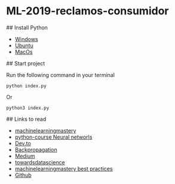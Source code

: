 # ML-2019-reclamos-consumidor

## Install Python

- [Windows](https://www.ics.uci.edu/~pattis/common/handouts/pythoneclipsejava/python.html)
- [Ubuntu](http://ubuntuhandbook.org/index.php/2017/07/install-python-3-6-1-in-ubuntu-16-04-lts/)
- [MacOs](https://programwithus.com/learn-to-code/install-python3-mac/)

## Start project

Run the following command in your terminal

```
python index.py
```

Or

```
python3 index.py
```

## Links to read

- [machinelearningmastery](https://machinelearningmastery.com/implement-backpropagation-algorithm-scratch-python/)
- [python-course Neural networls](https://www.python-course.eu/neural_networks_backpropagation.php)
- [Dev.to](https://dev.to/shamdasani/build-a-flexible-neural-network-with-backpropagation-in-python)
- [Backpropagation](https://www.bogotobogo.com/python/python_Neural_Networks_Backpropagation_for_XOR_using_one_hidden_layer.php)
- [Medium](https://medium.com/analytics-vidhya/neural-networks-for-digits-recognition-e11d9dff00d5)
- [towardsdatascience](https://towardsdatascience.com/how-to-build-your-own-neural-network-from-scratch-in-python-68998a08e4f6)
- [machinelearningmastery best practices](https://machinelearningmastery.com/best-advice-for-configuring-backpropagation-for-deep-learning-neural-networks/)
- [Github](https://github.com/topics/backpropagation-learning-algorithm?l=python)





